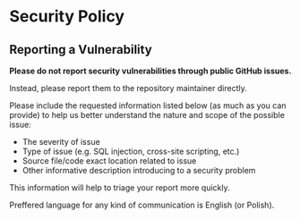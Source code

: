 # Security Policy

## Reporting a Vulnerability

**Please do not report security vulnerabilities through public GitHub issues.**

Instead, please report them to the repository maintainer directly.

Please include the requested information listed below (as much as you can provide) to help us better understand the nature and scope of the possible issue:

- The severity of issue
- Type of issue (e.g. SQL injection, cross-site scripting, etc.)
- Source file/code exact location related to issue
- Other informative description introducing to a security problem

This information will help to triage your report more quickly.

Preffered language for any kind of communication is English (or Polish).
